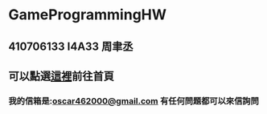 # GameProgrammingHW<br>
## 410706133 I4A33 周聿丞<br>
## 可以點選[這裡](https://oscarjkl123.github.io/GameProgrammingHW/index.html)前往首頁<br>
### 我的信箱是:oscar462000@gmail.com 有任何問題都可以來信詢問
